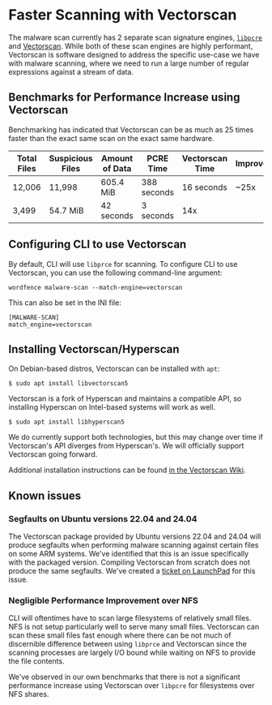 # Faster Scanning with Vectorscan

The malware scan currently has 2 separate scan signature engines, [`libpcre`](https://www.pcre.org/) and [Vectorscan](https://github.com/VectorCamp/vectorscan). While both of these scan engines are highly performant, Vectorscan is software designed to address the specific use-case we have with malware scanning, where we need to run a large number of regular expressions against a stream of data. 

## Benchmarks for Performance Increase using Vectorscan

Benchmarking has indicated that Vectorscan can be as much as 25 times faster than the exact same scan on the exact same hardware.

|Total Files|Suspicious Files|Amount of Data|PCRE Time|Vectorscan Time|Improvement|
|-----------|----------------|--------------|---------|---------------|-----------|
|12,006|11,998|605.4 MiB|388 seconds|16 seconds|~25x|
|3,499|54.7 MiB|42 seconds|3 seconds|14x|


## Configuring CLI to use Vectorscan

By default, CLI will use `libprce` for scanning. To configure CLI to use Vectorscan, you can use the following command-line argument:

    wordfence malware-scan --match-engine=vectorscan

This can also be set in the INI file:

    [MALWARE-SCAN]
    match_engine=vectorscan

## Installing Vectorscan/Hyperscan

On Debian-based distros, Vectorscan can be installed with `apt`:

    $ sudo apt install libvectorscan5

Vectorscan is a fork of Hyperscan and maintains a compatible API, so installing Hyperscan on Intel-based systems will work as well. 

    $ sudo apt install libhyperscan5

We do currently support both technologies, but this may change over time if Vectorscan's API diverges from Hyperscan's. We will officially support Vectorscan going forward.

Additional installation instructions can be found [in the Vectorscan Wiki](https://github.com/VectorCamp/vectorscan/wiki/Installation-from-package).

## Known issues

### Segfaults on Ubuntu versions 22.04 and 24.04

The Vectorscan package provided by Ubuntu versions 22.04 and 24.04 will produce segfaults when performing malware scanning against certain files on some ARM systems. We've identified that this is an issue specifically with the packaged version. Compiling Vectorscan from scratch does not produce the same segfaults. We've created a [ticket on LaunchPad](https://bugs.launchpad.net/ubuntu/+source/vectorscan/+bug/2064951) for this issue.

### Negligible Performance Improvement over NFS

CLI will oftentimes have to scan large filesystems of relatively small files. NFS is not setup particularly well to serve many small files. Vectorscan can scan these small files fast enough where there can be not much of discernible difference between using `libprce` and Vectorscan since the scanning processes are largely I/O bound while waiting on NFS to provide the file contents.

We've observed in our own benchmarks that there is not a significant performance increase using Vectorscan over `libpcre` for filesystems over NFS shares.

